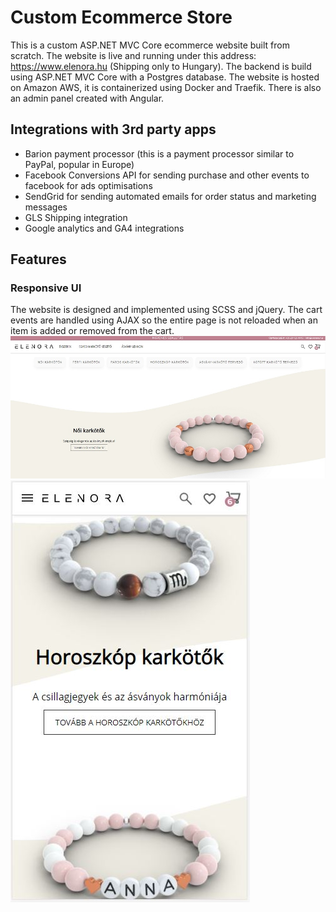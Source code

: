# Custom Ecommerce Store
This is a custom ASP.NET MVC Core ecommerce website built from scratch. The website is live and running under this address: https://www.elenora.hu (Shipping only to Hungary). The backend is build using ASP.NET MVC Core with a Postgres database. The website is hosted on Amazon AWS, it is containerized using Docker and Traefik. There is also an admin panel created with Angular. 

## Integrations with 3rd party apps
 - Barion payment processor (this is a payment processor similar to PayPal, popular in Europe)
 - Facebook Conversions API for sending purchase and other events to facebook for ads optimisations
 - SendGrid for sending automated emails for order status and marketing messages
 - GLS Shipping integration
 - Google analytics and GA4 integrations

## Features
### Responsive UI
The website is designed and implemented using SCSS and jQuery. The cart events are handled using AJAX so the entire page is not reloaded when an item is added or removed from the cart.
![Desktop](examples/website.jpg)
![Mobile](examples/mobile.JPG)
